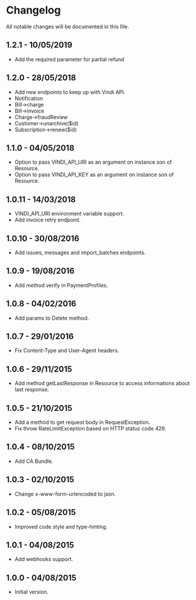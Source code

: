 # Changelog

All notable changes will be documented in this file.

## 1.2.1 - 10/05/2019
- Add the required parameter for partial refund

## 1.2.0 - 28/05/2018
- Add new endpoints to keep up with Vindi API.
- Notification
- Bill->charge
- Bill->invoice
- Charge->fraudReview
- Customer->unarchive($id)
- Subscription->renew($id)

## 1.1.0 - 04/05/2018
- Option to pass VINDI_API_URI as an argument on instance son of Resource.
- Option to pass VINDI_API_KEY as an argument on instance son of Resource.

## 1.0.11 - 14/03/2018
- VINDI_API_URI environment variable support.
- Add invoice retry endpoint.

## 1.0.10 - 30/08/2016
- Add issues, messages and import_batches endpoints.

## 1.0.9 - 19/08/2016
- Add method verify in PaymentProfiles.

## 1.0.8 - 04/02/2016
- Add params to Delete method.

## 1.0.7 - 29/01/2016
- Fix Content-Type and User-Agent headers.

## 1.0.6 - 29/11/2015
- Add method getLastResponse in Resource to access informations about last response.

## 1.0.5 - 21/10/2015
- Add a method to get request body in RequestException.
- Fix throw RateLimitException based on HTTP status code 429.

## 1.0.4 - 08/10/2015
- Add CA Bundle.

## 1.0.3 - 02/10/2015
- Change x-www-form-urlencoded to json.

## 1.0.2 - 05/08/2015
- Improved code style and type-hinting.

## 1.0.1 - 04/08/2015
- Add webhooks support.

## 1.0.0 - 04/08/2015
- Initial version.

